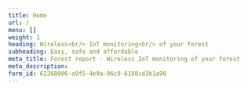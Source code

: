 ```yaml
---
title: Home
url: /
menu: []
weight: 1
heading: Wireless<br/> IoT monitoring<br/> of your forest
subheading: Easy, safe and affordable
meta_title: Forest report - Wireless IoT monitoring of your forest
meta_description: 
form_id: 62268006-a9f5-4e9a-96c9-6198cd3b1a90
---
```

